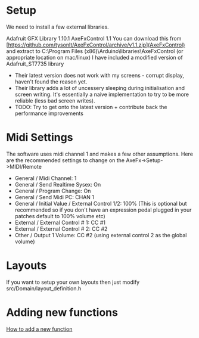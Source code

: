 # Setup
We need to install a few external libraries.

Adafruit GFX Library 1.10.1
AxeFxControl 1.1 
You can download this from [https://github.com/tysonlt/AxeFxControl/archive/v1.1.zip](AxeFxControl) and extract to C:\Program Files (x86)\Arduino\libraries\AxeFxControl (or appropriate location on mac/linux)
I have included a modified version of Adafruit_ST7735 library
* Their latest version does not work with my screens - corrupt display, haven't found the reason yet.
* Their library adds a lot of uncessery sleeping during initialisation and screen writing. It's essentially a naive implementation to try to be more reliable (less bad screen writes).
 * TODO: Try to get onto the latest version + contribute back the performance improvements

# Midi Settings 
The software uses midi channel 1 and makes a few other assumptions. Here are the recommended settings to change on the AxeFx->Setup->MIDI/Remote
* General / Midi Channel: 1
* General / Send Realtime Sysex: On
* General / Program Change: On
* General / Send Midi PC: CHAN 1
* General / Initial Value / External Control 1/2: 100% (This is optional but recommended so if you don't have an expression pedal plugged in your patches default to 100% volume etc)
* External / External Control # 1: CC #1
* External / External Control # 2: CC #2
* Other / Output 1 Volume: CC #2 (using external control 2 as the global volume)

# Layouts
If you want to setup your own layouts then just modify src/Domain/layout_definition.h 

# Adding new functions
[How to add a new function](docs/new_function.md)

